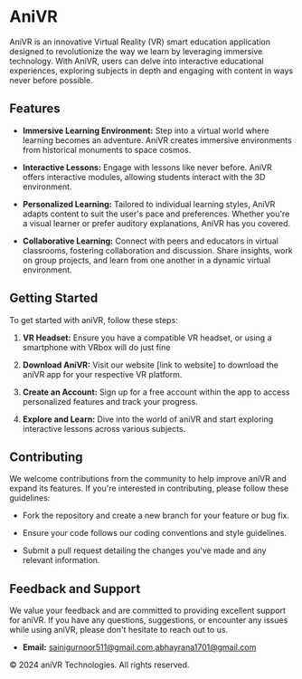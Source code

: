 # AniVR

AniVR is an innovative Virtual Reality (VR) smart education application designed to revolutionize the way we learn by leveraging immersive technology. With AniVR, users can delve into interactive educational experiences, exploring subjects in depth and engaging with content in ways never before possible.

## Features

- **Immersive Learning Environment:** Step into a virtual world where learning becomes an adventure. AniVR creates immersive environments from historical monuments to space cosmos.
  
- **Interactive Lessons:** Engage with lessons like never before. AniVR offers interactive modules, allowing students interact with the 3D environment.

- **Personalized Learning:** Tailored to individual learning styles, AniVR adapts content to suit the user's pace and preferences. Whether you're a visual learner or prefer auditory explanations, AniVR has you covered.

- **Collaborative Learning:** Connect with peers and educators in virtual classrooms, fostering collaboration and discussion. Share insights, work on group projects, and learn from one another in a dynamic virtual environment.

## Getting Started

To get started with aniVR, follow these steps:

1. **VR Headset:** Ensure you have a compatible VR headset, or using a smartphone with VRbox will do just fine
  
2. **Download AniVR:** Visit our website [link to website] to download the aniVR app for your respective VR platform.

3. **Create an Account:** Sign up for a free account within the app to access personalized features and track your progress.

4. **Explore and Learn:** Dive into the world of aniVR and start exploring interactive lessons across various subjects.

## Contributing

We welcome contributions from the community to help improve aniVR and expand its features. If you're interested in contributing, please follow these guidelines:

- Fork the repository and create a new branch for your feature or bug fix.
  
- Ensure your code follows our coding conventions and style guidelines.

- Submit a pull request detailing the changes you've made and any relevant information.

## Feedback and Support

We value your feedback and are committed to providing excellent support for aniVR. If you have any questions, suggestions, or encounter any issues while using aniVR, please don't hesitate to reach out to us.

- **Email:** sainigurnoor511@gmail.com,abhayrana1701@gmail.com

© 2024 aniVR Technologies. All rights reserved.
